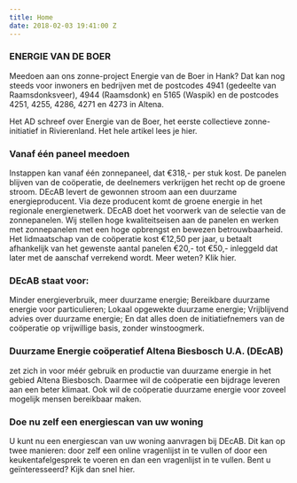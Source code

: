 ```yaml
---
title: Home
date: 2018-02-03 19:41:00 Z
---
```


### ENERGIE VAN DE BOER

Meedoen aan ons zonne-project Energie van de Boer in Hank? Dat kan nog steeds voor inwoners en bedrijven met de postcodes 4941 (gedeelte van Raamsdonksveer), 4944 (Raamsdonk) en 5165 (Waspik) en de postcodes 4251, 4255, 4286, 4271 en 4273 in Altena.

Het AD schreef over Energie van de Boer, het eerste collectieve zonne-initiatief in Rivierenland. 
Het hele artikel lees je hier.

### Vanaf één paneel meedoen

Instappen kan vanaf één zonnepaneel, dat €318,- per stuk kost. De panelen blijven van de coöperatie, de deelnemers verkrijgen het recht op de groene stroom. DEcAB levert de gewonnen stroom aan een duurzame energieproducent. Via deze producent komt de groene energie in het regionale energienetwerk. DEcAB doet het voorwerk van de selectie van de zonnepanelen. Wij stellen hoge kwaliteitseisen aan de panelen en werken met zonnepanelen met een hoge opbrengst en bewezen betrouwbaarheid.
Het lidmaatschap van de coöperatie kost €12,50 per jaar, u betaalt afhankelijk van het gewenste aantal panelen €20,- tot €50,- inleggeld dat later met de aanschaf verrekend wordt. Meer weten? Klik hier.


### DEcAB staat voor:

Minder energieverbruik, meer duurzame energie;
Bereikbare duurzame energie voor particulieren;
Lokaal opgewekte duurzame energie;
Vrijblijvend advies over duurzame energie;
En dat alles doen de initiatiefnemers van de coöperatie op vrijwillige basis, zonder winstoogmerk.


### Duurzame Energie coöperatief Altena Biesbosch U.A. (DEcAB)
zet zich in voor méér gebruik en productie van duurzame energie in het gebied Altena Biesbosch. Daarmee wil de coöperatie een bijdrage leveren aan een beter klimaat. Ook wil de coöperatie duurzame energie voor zoveel mogelijk mensen bereikbaar maken.


### Doe nu zelf een energiescan van uw woning

U kunt nu een energiescan van uw woning aanvragen bij DEcAB. Dit kan op twee manieren: door zelf een online vragenlijst in te vullen of door een keukentafelgesprek te voeren en dan een vragenlijst in te vullen. Bent u geïnteresseerd? Kijk dan snel hier.